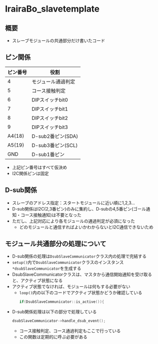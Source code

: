 # IrairaBo_slavetemplate

## 概要

- スレーブモジュールの共通部分だけ書いたコード  

## ピン関係

|ピン番号|役割|
|-|-|
|4|モジュール通過判定|
|5|コース接触判定|
|6|DIPスイッチbit0|
|7|DIPスイッチbit1|
|8|DIPスイッチbit2|
|9|DIPスイッチbit3|
|A4(18)|D-sub2番ピン(SDA)|
|A5(19)|D-sub3番ピン(SCL)|
|GND|D-sub1番ピン|

- 上記ピン番号はすべて仮決め
- I2C関係ピンは固定

## D-sub関係

- スレーブのアドレス指定：スタートモジュールに近い順に1,2,3...  
- D-sub関係はI2C(2,3番ピン)のみに集約し、D-subの4,5番ピン(ゴール通知・コース接触通知)は不要となった
- ただし、上記対応により各モジュールの通過判定が必須になった
  - どのモジュールと通信すればよいかわからないとI2C通信できないため

## モジュール共通部分の処理について

- D-sub関係の処理は`DsubSlaveCommunicator`クラス内の処理で完結する
- `setup()`内で`DsubSlaveCommunicator`クラスのインスタンス`*dsubSlaveCommunicator`を生成する
- DsubSlaveCommunicatorクラスは、マスタから通信開始通知を受け取ると、アクティブ状態になる
- アクティブ状態でなければ、モジュールは何もする必要がない
  - `loop()`内の以下のコードでアクティブ状態かどうか確認している
    ```c++
    if(DsubSlaveCommunicator::is_active()){
    ```
- D-sub関係処理は以下の部分で処理している
  ```c++
  dsubSlaveCommunicator->handle_dsub_event();
  ```
  - コース接触判定、コース通過判定もここで行っている
  - この関数は定期的に呼ぶ必要がある